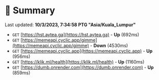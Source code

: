 # 📖 Summary
Last updated: **10/3/2023, 7:34:58 PTG "Asia/Kuala_Lumpur"**

- `GET` [https://hst.aytea.ga](https://hst.aytea.ga) - **Up** (692ms)
- `GET` [https://memeapi.cyclic.app/gimme](https://memeapi.cyclic.app/gimme) - **Down** (4530ms)
- `GET` [https://memeapi.cyclic.app](https://memeapi.cyclic.app) - **Up** (956ms)
- `GET` [https://klik.ml/health](https://klik.ml/health) - **Up** (1160ms)
- `GET` [https://dumb.onrender.com](https://dumb.onrender.com) - **Up** (859ms)
